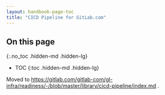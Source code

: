 ```yaml
---
layout: handbook-page-toc
title: "CICD Pipeline for GitLab.com"
---
```


## On this page
{:.no_toc .hidden-md .hidden-lg}

- TOC
{:toc .hidden-md .hidden-lg}


Moved to https://gitlab.com/gitlab-com/gl-infra/readiness/-/blob/master/library/cicd-pipeline/index.md .
